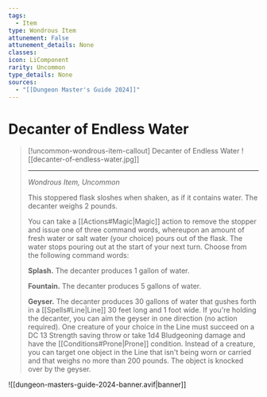 ```yaml
---
tags:
  - Item
type: Wondrous Item
attunement: False
attunement_details: None
classes:
icon: LiComponent
rarity: Uncommon
type_details: None
sources: 
  - "[[Dungeon Master's Guide 2024]]"
---
```

# Decanter of Endless Water
>[!uncommon-wondrous-item-callout] Decanter of Endless Water
>![[decanter-of-endless-water.jpg]]
>
>- - -
>_Wondrous Item, Uncommon_
>
>This stoppered flask sloshes when shaken, as if it contains water. The decanter weighs 2 pounds.
>
>You can take a [[Actions#Magic\|Magic]] action to remove the stopper and issue one of three command words, whereupon an amount of fresh water or salt water (your choice) pours out of the flask. The water stops pouring out at the start of your next turn. Choose from the following command words:
>
>**Splash.** The decanter produces 1 gallon of water.
>
>**Fountain.** The decanter produces 5 gallons of water.
>
>**Geyser.** The decanter produces 30 gallons of water that gushes forth in a [[Spells#Line\|Line]] 30 feet long and 1 foot wide. If you're holding the decanter, you can aim the geyser in one direction (no action required). One creature of your choice in the Line must succeed on a DC 13 Strength saving throw or take 1d4 Bludgeoning damage and have the [[Conditions#Prone\|Prone]] condition. Instead of a creature, you can target one object in the Line that isn't being worn or carried and that weighs no more than 200 pounds. The object is knocked over by the geyser.
>


![[dungeon-masters-guide-2024-banner.avif|banner]]